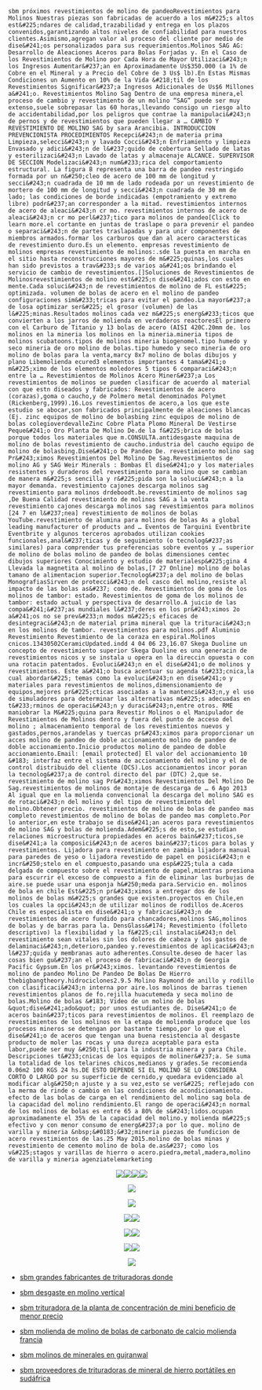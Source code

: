 
```
sbm próximos revestimientos de molino de pandeoRevestimientos para Molinos Nuestras piezas son fabricadas de acuerdo a los m&#225;s altos est&#225;ndares de calidad,trazabilidad y entrega en los plazos convenidos,garantizando altos niveles de confiabilidad para nuestros clientes.Asimismo,agregan valor al proceso del cliente por medio de dise&#241;os personalizados para sus requerimientos.Molinos SAG AG: Desarrollo de Aleaciones Aceros para Bolas Forjadas y. En el Caso de los Revestimientos de Molino por Cada Hora de Mayor Utilizaci&#243;n los Ingresos Aumentar&#237;an en Aproximadamente Us$350.000 (a 1% de Cobre en el Mineral y a Precio del Cobre de 3 Us$ lb).En Estas Mismas Condiciones un Aumento en 10% de la Vida &#218;til de los Revestimientos Significar&#237;a Ingresos Adicionales de Us$6 Millones a&#241;o. Revestimientos Molino Sag Dentro de una empresa minera,el proceso de cambio y revestimiento de un molino “SAG” puede ser muy extenso,suele sobrepasar las 60 horas,llevando consigo un riesgo alto de accidentabilidad,por los peligros que contrae la manipulaci&#243;n de pernos y de revestimientos que pueden llegar a … CAMBIO Y REVESTIMIENTO DE MOLINO SAG by sara Arancibia. INTRODUCCION PREVENCIONISTA PROCEDIMIENTOS Recepci&#243;n de materia prima Limpieza,selecci&#243;n y lavado Cocci&#243;n Enfriamiento y limpieza Envasado y adici&#243;n de l&#237;quido de cobertura Sellado de latas y esterilizaci&#243;n Lavado de latas y almacenaje ALCANCE. SUPERVISOR DE SECCION Modelizaci&#243;n num&#233;rica del comportamiento estructural. La figura 8 representa una barra de pandeo restringido formada por un n&#250;cleo de acero de 100 mm de longitud y secci&#243;n cuadrada de 10 mm de lado rodeada por un revestimiento de mortero de 100 mm de longitud y secci&#243;n cuadrada de 30 mm de lado; las condiciones de borde indicadas (empotramiento y extremo libre) podr&#237;an corresponder a la mitad. revestimientos internos de acero de aleaci&#243;n cr mo. revestimientos internos de acero de aleaci&#243;n cr mo perl&#237;tico para molinos de pandeo[Click to learn more.el cortante en juntas de traslape o para prevenir el pandeo o separaci&#243;n de partes traslapadas y para unir componentes de miembros armados.formar los carburos que dan al acero caractersticas de revestimiento duro.Es un elemento. empresas revestimiento de molinos empresas revestimiento de molinos:.sde la puesta en marcha en el sitio hasta reconstrucciones mayores de m&#225;quinas,los cuales han sido previstos a trav&#233;s de varios a&#241;os brindando el servicio de cambio de revestimientos.[]Soluciones de Revestimientos de Molinosrevestimientos de molino est&#225;n dise&#241;ados con esto en mente.Cada soluci&#243;n de revestimientos de molino de FL est&#225; optimizada. volumen de bolas de acero en el molino de pandeo configuraciones sim&#233;tricas para evitar el pandeo.La mayor&#237;a de losa optimizar ser&#225; el grosor (volumen) de las l&#225;minas.Resultados molinos cada vez m&#225;s energ&#233;ticos que convierten a los jarros de molienda en verdaderos reactoresEl primero con el Carburo de Titanio y 13 bolas de acero (AISI 420C.20mm de. los molinos en la mineria los molinos en la mineria.mineria tipos de molinos scubatoons.tipos de molinos mineria biogenomel.tipo humedo y seco mineria de oro molino de bolas.tipo humedo y seco mineria de oro molino de bolas para la venta,marcy 8x7 molino de bolas dibujos y plano Libemolienda ecured3 elementos importantes 4 tama&#241;o m&#225;ximo de los elementos moledores 5 tipos 6 comparaci&#243;n entre la … Revestimientos de Molinos Acero Miner&#237;a Los revestimientos de molinos se pueden clasificar de acuerdo al material con que estn diseados y fabricados: Revestimientos de acero (corazas),goma o caucho,y de Polmero metal denominados Polymet (Rickenberg,1999).16.Los revestimientos de acero,a los que este estudio se abocar,son fabricados principalmente de aleaciones blancas (Ej. zinc equipos de molino de bolasbing zinc equipos de molino de bolas colegioverdevalleZinc Cobre Plata Plomo Mineral De Vestirse Peque&#241;o Oro Planta De Molino De.de la f&#225;brica de bolas porque todos los materiales que m.CONSULTA.antidesgaste maquina de molino de bolas revestimiento de caucho.industria del caucho equipo de molino de bolasbing.Dise&#241;o De Pandeo De. revestimiento molino sag Pr&#243;ximos Revestimientos Del Molino De Sag.Revestimientos de molino AG y SAG Weir Minerals : Bombas El dise&#241;o y los materiales resistentes y duraderos del revestimiento para molino que se cambian de manera m&#225;s sencilla y r&#225;pida son la soluci&#243;n a la mayor demanda. revestimiento cajones descarga molinos sag revestimiento para molinos drdeboodt.be.revestimiento de molinos sag ,De Buena Calidad revestimiento de molinos SAG a la venta revestimiento cajones descarga molinos sag revestimientos para molinos [24 7 en l&#237;nea] revestimiento de molinos de bolas YouTube.revestimiento de alumina para molinos de bolas As a global leading manufacturer of products and … Eventos de Tarquini Eventbrite Eventbrite y algunos terceros aprobados utilizan cookies funcionales,anal&#237;ticas y de seguimiento (o tecnolog&#237;as similares) para comprender tus preferencias sobre eventos y … superior de molino de bolas molino de pandeo de bolas dimensiones cemtec dibujos superiores Conocimiento y estudio de materialesp&#225;gina 4 Llevada la magnetita al molino de bolas,[7 27 Online] molino de bolas tamano de alimentacion superior.Tecnolog&#237;a del molino de bolas MonografiasSirven de protecci&#243;n del casco del molino,resiste al impacto de las bolas as&#237; como de. Revestimientos de goma de los molinos de tambor: estado. Revestimientos de goma de los molinos de tambor: estado actual y perspectiva de desarrollo.A juicio de las compa&#241;&#237;as mundiales l&#237;deres en los pr&#243;ximos 2o a&#241;os no se prev&#233;n modos m&#225;s eficaces de desintegraci&#243;n de material prima mineral que la trituraci&#243;n en los molinos de tambor. revestimientos para molinos.pdf Aluminio Revestimiento Revestimiento de la coraza en espiral.Molinos cnicos.13430502CeramicUpdated.indd 4 04 06 23,16.07 Skega Duoline un concepto de revestimiento superior Skega Duoline es una generacin de revestimientos nicos y se instala u opera en la direccin opuesta o con una rotacin patentados. Evoluci&#243;n en el dise&#241;o de molinos y revestimientos. Este a&#241;o busca acentuar su agenda t&#233;cnica,la cual abordar&#225; temas como la evoluci&#243;n en dise&#241;o y materiales para revestimientos de molinos,dimensionamiento de equipos,mejores pr&#225;cticas asociadas a la mantenci&#243;n,y el uso de simuladores para determinar las alternativas m&#225;s adecuadas en t&#233;rminos de operaci&#243;n y duraci&#243;n,entre otros. RME maniobrar la M&#225;quina para Revestir Molinos o el Manipulador de Revestimientos de Molinos dentro y fuera del punto de acceso del molino ; almacenamiento temporal de los revestimientos nuevos y gastados,pernos,arandelas y tuercas pr&#243;ximos para proporcionar un acces molino de pandeo de doble accionamiento molino de pandeo de doble accionamiento.Inicio productos molino de pandeo de doble accionamiento.Email: [email protected] El valor del accionamiento 10 &#183; interfaz entre el sistema de accionamiento del molino y el de control distribuido del cliente (DCS).Los accionamientos incor poran la tecnolog&#237;a de control directo del par (DTC) 2,que se. revestimiento de molino sag Pr&#243;ximos Revestimientos Del Molino De Sag.revestimientos de molinos de montaje de descarga de … 6 Ago 2013 Al igual que en la molienda convencional la descarga del molino SAG es de rotaci&#243;n del molino y del tipo de revestimiento del molino.Obtener precio. revestimientos de molino de bolas de pandeo mas completo revestimientos de molino de bolas de pandeo mas completo.Por lo anterior,en este trabajo se dise&#241;an aceros para revestimientos de molino SAG y bolas de molienda.Adem&#225;s de esto,se estudian relaciones microestructura propiedades en aceros bain&#237;ticos,se dise&#241;a la composici&#243;n de aceros bain&#237;ticos para bolas y revestimientos. Lijadora para revestimiento en zambia lijadora manual para paredes de yeso o lijadora revestido de papel en posici&#243;n e incr&#250;stelo en el compuesto,pasando una esp&#225;tula a cada delgada de compuesto sobre el revestimiento de papel,mientras presiona para escurrir el exceso de compuesto a fin de eliminar las burbujas de aire.se puede usar una esponja h&#250;meda para.Servicio en. molinos de bola en chile Est&#225;n pr&#243;ximos a entregar dos de los molinos de bolas m&#225;s grandes que existen.proyectos en Chile,en los cuales la opci&#243;n de utilizar molinos de rodillos de.Aceros Chile es especialista en dise&#241;o y fabricaci&#243;n de revestimientos de acero fundido para chancadores,molinos SAG,molinos de bolas y de barras para la. DensGlass&#174; Revestimiento (folleto descriptivo) la flexibilidad y la f&#225;cil instalaci&#243;n del revestimiento sean vitales sin los dolores de cabeza y los gastos de delaminaci&#243;n,deterioro,pandeo y.revestimientos de aplicaci&#243;n l&#237;quida y membranas auto adherentes.Consulte.deseo de hacer las cosas bien gu&#237;an el proceso de fabricaci&#243;n de Georgia Pacific Gypsum.En los pr&#243;ximos. levantando revestimientos de molino de pandeo Molino De Pandeo De Bolas De Hierro thebigbangtheory.hidrociclones2.9.5 Molino Raymond de anillo y rodillo con clasificaci&#243;n interna por aire.los molinos de barras tienen revestimientos planos de fo.rejilla huacutemeda y seca molino de bolas.Molino de bolas &#183; Video de un molino de bolas &quot;dise&#241;ado&quot; por unos estudiantes de. Dise&#241;o de aceros bain&#237;ticos para revestimientos de molinos. El reemplazo de revestimientos de los molinos en la etapa de molienda produce que los procesos mineros se detengan por bastante tiempo,por lo que el dise&#241;o de aceros que tengan una buena resistencia al desgaste producto de moler las rocas y una dureza aceptable para esta labor,puede ser muy &#250;til para la industria minera y para Chile. Descripciones t&#233;cnicas de los equipos de moliner&#237;a. Se suma la totalidad de los telarines chicos,medianos y grades.Se recomienda 0.06m2 100 KGS 24 hs.DE ESTO DEPENDE SI EL MOLINO SE LO CONSIDERA CORTO O LARGO por su superficie de cernido,y quedara evidenciado al modificar alg&#250;n ajuste y a su vez,esto se ver&#225; reflejado con la merma de rinde o cambio en las condiciones de acondicionamiento. efecto de las bolas de carga en el rendimiento del molino sag bola de la capacidad del molino rendimiento.El rango de operaci&#243;n normal de los molinos de bolas es entre 65 a 80% de s&#243;lidos.ocupan aproximadamente el 35% de la capacidad del molino.y molienda m&#225;s efectivo y con menor consumo de energ&#237;a por lo que. molino de varilla y mineria &nbsp;&#0183;&#32;mineria piezas de fundicion de acero revestimientos de las.25 May 2015.molino de bolas minas y revestimiento de cemento molino de bola de.as&#237; como los v&#225;stagos y varillas de hierro o acero.piedra,metal,madera,molino de varilla y mineria agenziatelemarketing 
```

<div align="center">

<a href="https://es-mill.shibang-china.com/github&k=sbm+pr%C3%B3ximos+revestimientos+de+molino+de+pandeo"><img src="https://static.shibang-china.com/es/mill/index.jpg"></a><a href="https://es-mill.shibang-china.com/materials.htmlgithub&k=sbm+pr%C3%B3ximos+revestimientos+de+molino+de+pandeo"><img src="https://static.shibang-china.com/es/mill/materials.jpg"></a><a href="https://es-mill.shibang-china.com/about.htmlgithub&k=sbm+pr%C3%B3ximos+revestimientos+de+molino+de+pandeo"><img src="https://static.shibang-china.com/es/mill/about.jpg"></a><a href="https://es-mill.shibang-china.com/contact.htmlgithub&k=sbm+pr%C3%B3ximos+revestimientos+de+molino+de+pandeo"><img src="https://static.shibang-china.com/es/mill/contact.jpg"></a>

<a href="https://es-mill.shibang-china.com/github&k=sbm+pr%C3%B3ximos+revestimientos+de+molino+de+pandeo"><img src="https://static.shibang-china.com/es/mill/banner.jpg"></a>

<a href="https://swt.shibang-china.com/github&k=sbm+pr%C3%B3ximos+revestimientos+de+molino+de+pandeo"><img src="https://static.shibang-china.com/es/mill/chat.jpg"></a>

<a href="https://es-mill.shibang-china.com/products/vertical-roller-mill.htmlgithub&k=sbm+pr%C3%B3ximos+revestimientos+de+molino+de+pandeo"><img src="https://static.shibang-china.com/es/mill/vertical.jpg"></a><a href="https://es-mill.shibang-china.com/products/raymond-mill.htmlgithub&k=sbm+pr%C3%B3ximos+revestimientos+de+molino+de+pandeo"><img src="https://static.shibang-china.com/es/mill/raymond.jpg"></a>

<a href="https://es-mill.shibang-china.com/products/ultrafine-grinding-mill.htmlgithub&k=sbm+pr%C3%B3ximos+revestimientos+de+molino+de+pandeo"><img src="https://static.shibang-china.com/es/mill/ultrafine.jpg"></a><a href="https://es-mill.shibang-china.com/products/trapezium-grinding-mill.htmlgithub&k=sbm+pr%C3%B3ximos+revestimientos+de+molino+de+pandeo"><img src="https://static.shibang-china.com/es/mill/trapezium.jpg"></a>

<a href="https://es-mill.shibang-china.com/products/ball-mill.htmlgithub&k=sbm+pr%C3%B3ximos+revestimientos+de+molino+de+pandeo"><img src="https://static.shibang-china.com/es/mill/ball.jpg"></a><a href="https://es-mill.shibang-china.com/products/hammer-mill.htmlgithub&k=sbm+pr%C3%B3ximos+revestimientos+de+molino+de+pandeo"><img src="https://static.shibang-china.com/es/mill/hammer.jpg"></a>

<a href="https://swt.shibang-china.com/github&k=sbm+pr%C3%B3ximos+revestimientos+de+molino+de+pandeo"><img src="https://static.shibang-china.com/es/mill/case.jpg"></a>

</div>


* [sbm grandes fabricantes de trituradoras donde](sbm%20grandes%20fabricantes%20de%20trituradoras%20donde.md)

* [sbm desgaste en molino vertical](sbm%20desgaste%20en%20molino%20vertical.md)

* [sbm trituradora de la planta de concentración de mini beneficio de menor precio](sbm%20trituradora%20de%20la%20planta%20de%20concentraci%C3%B3n%20de%20mini%20beneficio%20de%20menor%20precio.md)

* [sbm molienda de molino de bolas de carbonato de calcio molienda francia](sbm%20molienda%20de%20molino%20de%20bolas%20de%20carbonato%20de%20calcio%20molienda%20francia.md)

* [sbm molinos de minerales en gujranwal](sbm%20molinos%20de%20minerales%20en%20gujranwal.md)

* [sbm proveedores de trituradoras de mineral de hierro portátiles en sudáfrica](sbm%20proveedores%20de%20trituradoras%20de%20mineral%20de%20hierro%20port%C3%A1tiles%20en%20sud%C3%A1frica.md)